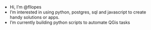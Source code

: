 - Hi, I’m @fllopes
- I’m interested in using python, postgres, sql and javascript to create handy solutions or apps.
- I’m currently building python scripts to automate QGis tasks 

<!---
fllopes/fllopes is a ✨ special ✨ repository because its `README.md` (this file) appears on your GitHub profile.
You can click the Preview link to take a look at your changes.
--->
